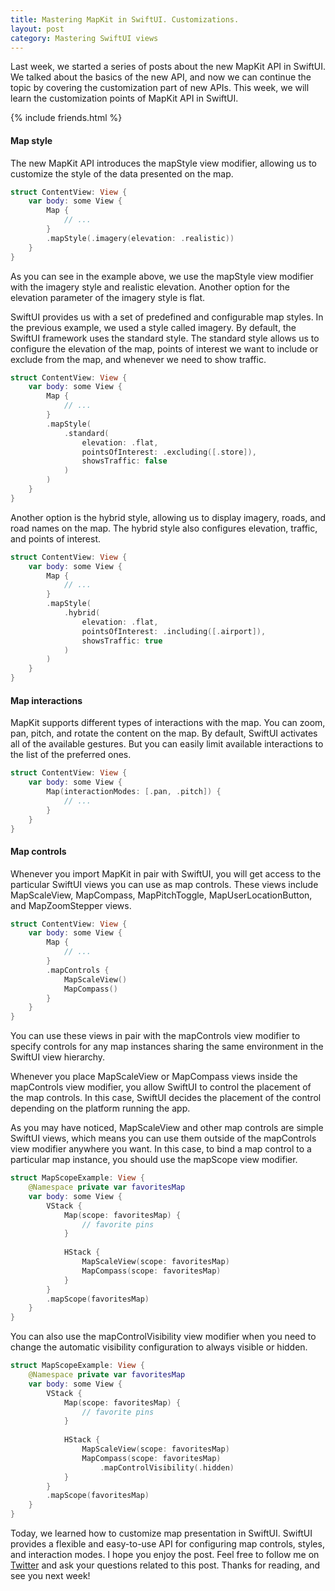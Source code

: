 ```yaml
---
title: Mastering MapKit in SwiftUI. Customizations.
layout: post
category: Mastering SwiftUI views
---
```


Last week, we started a series of posts about the new MapKit API in SwiftUI. We talked about the basics of the new API, and now we can continue the topic by covering the customization part of new APIs. This week, we will learn the customization points of MapKit API in SwiftUI.

{% include friends.html %}

#### Map style
The new MapKit API introduces the mapStyle view modifier, allowing us to customize the style of the data presented on the map.

```swift
struct ContentView: View {
    var body: some View {
        Map {
            // ...
        }
        .mapStyle(.imagery(elevation: .realistic))
    }
}
```

As you can see in the example above, we use the mapStyle view modifier with the imagery style and realistic elevation. Another option for the elevation parameter of the imagery style is flat.

SwiftUI provides us with a set of predefined and configurable map styles. In the previous example, we used a style called imagery. By default, the SwiftUI framework uses the standard style. The standard style allows us to configure the elevation of the map, points of interest we want to include or exclude from the map, and whenever we need to show traffic.

```swift
struct ContentView: View {
    var body: some View {
        Map {
            // ...
        }
        .mapStyle(
            .standard(
                elevation: .flat,
                pointsOfInterest: .excluding([.store]),
                showsTraffic: false
            )
        )
    }
}
```

Another option is the hybrid style, allowing us to display imagery, roads, and road names on the map. The hybrid style also configures elevation, traffic, and points of interest.

```swift
struct ContentView: View {
    var body: some View {
        Map {
            // ...
        }
        .mapStyle(
            .hybrid(
                elevation: .flat,
                pointsOfInterest: .including([.airport]),
                showsTraffic: true
            )
        )
    }
}
```

#### Map interactions
MapKit supports different types of interactions with the map. You can zoom, pan, pitch, and rotate the content on the map. By default, SwiftUI activates all of the available gestures. But you can easily limit available interactions to the list of the preferred ones.

```swift
struct ContentView: View {
    var body: some View {
        Map(interactionModes: [.pan, .pitch]) {
            // ...
        }
    }
}
```

#### Map controls
Whenever you import MapKit in pair with SwiftUI, you will get access to the particular SwiftUI views you can use as map controls. These views include MapScaleView, MapCompass, MapPitchToggle, MapUserLocationButton, and MapZoomStepper views.

```swift
struct ContentView: View {
    var body: some View {
        Map {
            // ...
        }
        .mapControls {
            MapScaleView()
            MapCompass()
        }
    }
}
```

You can use these views in pair with the mapControls view modifier to specify controls for any map instances sharing the same environment in the SwiftUI view hierarchy.

Whenever you place MapScaleView or MapCompass views inside the mapControls view modifier, you allow SwiftUI to control the placement of the map controls. In this case, SwiftUI decides the placement of the control depending on the platform running the app.

As you may have noticed, MapScaleView and other map controls are simple SwiftUI views, which means you can use them outside of the mapControls view modifier anywhere you want. In this case, to bind a map control to a particular map instance, you should use the mapScope view modifier.

```swift
struct MapScopeExample: View {
    @Namespace private var favoritesMap
    var body: some View {
        VStack {
            Map(scope: favoritesMap) {
                // favorite pins
            }
            
            HStack {
                MapScaleView(scope: favoritesMap)
                MapCompass(scope: favoritesMap)
            }
        }
        .mapScope(favoritesMap)
    }
}
```

You can also use the mapControlVisibility view modifier when you need to change the automatic visibility configuration to always visible or hidden.

```swift
struct MapScopeExample: View {
    @Namespace private var favoritesMap
    var body: some View {
        VStack {
            Map(scope: favoritesMap) {
                // favorite pins
            }
            
            HStack {
                MapScaleView(scope: favoritesMap)
                MapCompass(scope: favoritesMap)
                    .mapControlVisibility(.hidden)
            }
        }
        .mapScope(favoritesMap)
    }
}
```

Today, we learned how to customize map presentation in SwiftUI. SwiftUI provides a flexible and easy-to-use API for configuring map controls, styles, and interaction modes. I hope you enjoy the post. Feel free to follow me on [Twitter](https://twitter.com/mecid) and ask your questions related to this post. Thanks for reading, and see you next week!

